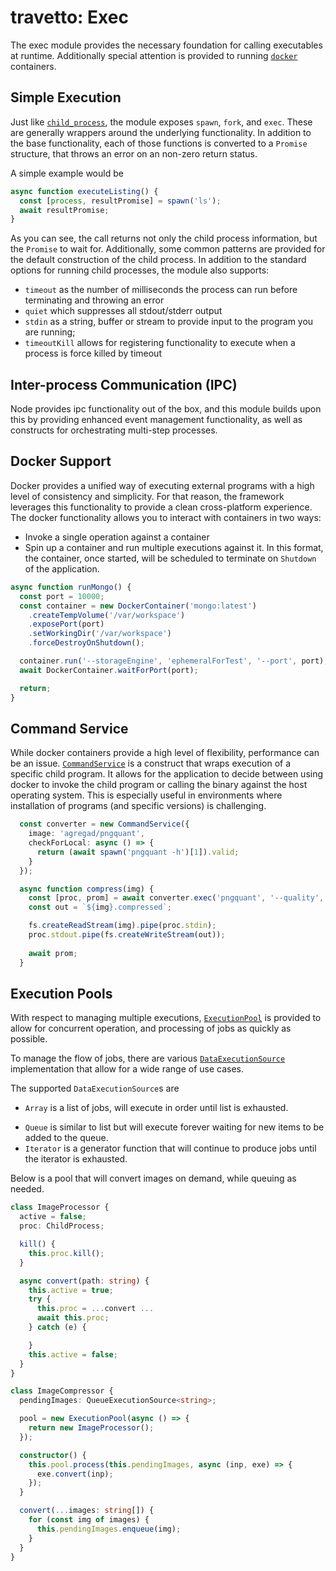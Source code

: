 travetto: Exec
===

The exec module provides the necessary foundation for calling executables at runtime. Additionally special attention is provided to running [`docker`](https://www.docker.com/community-edition) containers.

## Simple Execution
Just like [`child_process`](https://www.docker.com/community-edition), the module exposes ```spawn```, ```fork```, and ```exec```.  These are generally wrappers around the underlying functionality.  In addition to the base functionality, each of those functions is converted to a ```Promise``` structure, that throws an error on an non-zero return status.

A simple example would be
```typescript
async function executeListing() {
  const [process, resultPromise] = spawn('ls');
  await resultPromise;
}
```

As you can see, the call returns not only the child process information, but the ```Promise``` to wait for.  Additionally, some common patterns are provided for the default construction of the child process. In addition to the standard options for running child processes, the module also supports:
* `timeout` as the number of milliseconds the process can run before terminating and throwing an error
* `quiet` which suppresses all stdout/stderr output
* `stdin` as a string, buffer or stream to provide input to the program you are running;
* `timeoutKill` allows for registering functionality to execute when a process is force killed by timeout

## Inter-process Communication (IPC)
Node provides ipc functionality out of the box, and this module builds upon this by providing enhanced event management functionality, as well as constructs for orchestrating multi-step processes.

## Docker Support
Docker provides a unified way of executing external programs with a high level of consistency and simplicity.  For that reason, the framework leverages this functionality to provide a clean cross-platform experience.  The docker functionality allows you to interact with containers in two ways:
* Invoke a single operation against a container
* Spin up a container and run multiple executions against it.  In this format, the container, once started, will be scheduled to terminate on ```Shutdown``` of the application. 

```typescript
async function runMongo() {
  const port = 10000;
  const container = new DockerContainer('mongo:latest')
    .createTempVolume('/var/workspace')
    .exposePort(port)
    .setWorkingDir('/var/workspace')
    .forceDestroyOnShutdown();

  container.run('--storageEngine', 'ephemeralForTest', '--port', port);
  await DockerContainer.waitForPort(port);

  return;
}
```

## Command Service
While docker containers provide a high level of flexibility, performance can be an issue.  [```CommandService```](./src/command.ts) is a construct that wraps execution of a specific child program.  It allows for the application to decide between using docker to invoke the child program or calling the binary against the host operating system.  This is especially useful in environments where installation of programs (and specific versions) is challenging.

```typescript
  const converter = new CommandService({
    image: 'agregad/pngquant',
    checkForLocal: async () => {
      return (await spawn('pngquant -h')[1]).valid;
    }
  });

  async function compress(img) {
    const [proc, prom] = await converter.exec('pngquant', '--quality', '40-80', '--speed 1', '--force', '-');
    const out = `${img}.compressed`;

    fs.createReadStream(img).pipe(proc.stdin);
    proc.stdout.pipe(fs.createWriteStream(out));
    
    await prom;
  }
```

## Execution Pools
With respect to managing multiple executions, [`ExecutionPool`](./src/pool/pool.ts) is provided to allow for concurrent operation, and processing of jobs as quickly as possible.

To manage the flow of jobs, there are various [`DataExecutionSource`](./src/pool/types.ts) implementation that allow for a wide range of use cases.

The supported `DataExecutionSource`s are
* ```Array``` is a list of jobs, will execute in order until list is exhausted. 
- ```Queue``` is similar to list but will execute forever waiting for new items to be added to the queue.
- ```Iterator``` is a generator function that will continue to produce jobs until the iterator is exhausted.

Below is a pool that will convert images on demand, while queuing as needed.

```typescript
class ImageProcessor {
  active = false;
  proc: ChildProcess;

  kill() {
    this.proc.kill();
  }

  async convert(path: string) {
    this.active = true;
    try {
      this.proc = ...convert ...
      await this.proc;
    } catch (e) {

    }
    this.active = false;
  }
}

class ImageCompressor {
  pendingImages: QueueExecutionSource<string>;

  pool = new ExecutionPool(async () => {
    return new ImageProcessor();
  });

  constructor() {
    this.pool.process(this.pendingImages, async (inp, exe) => {
      exe.convert(inp);
    });
  }

  convert(...images: string[]) {
    for (const img of images) {
      this.pendingImages.enqueue(img);
    }
  }
}
```
